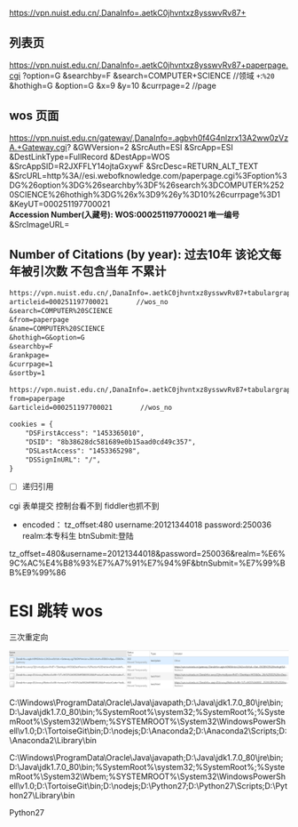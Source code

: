 https://vpn.nuist.edu.cn/,DanaInfo=.aetkC0jhvntxz8ysswvRv87+


## 列表页
https://vpn.nuist.edu.cn/,DanaInfo=.aetkC0jhvntxz8ysswvRv87+paperpage.cgi
?option=G
&searchby=F
&search=COMPUTER+SCIENCE    //领域 `+`:`%20`
&hothigh=G
&option=G
&x=9
&y=10
&currpage=2 //page

## wos 页面
https://vpn.nuist.edu.cn/gateway/,DanaInfo=.agbvh0f4G4nlzrx13A2ww0zVzA.+Gateway.cgi?
&GWVersion=2
&SrcAuth=ESI
&SrcApp=ESI
&DestLinkType=FullRecord
&DestApp=WOS
&SrcAppSID=R2JXFFLY14ojtaGxywF
&SrcDesc=RETURN_ALT_TEXT
&SrcURL=http%3A//esi.webofknowledge.com/paperpage.cgi%3Foption%3DG%26option%3DG%26searchby%3DF%26search%3DCOMPUTER%2520SCIENCE%26hothigh%3DG%26x%3D9%26y%3D10%26currpage%3D1
&KeyUT=000251197700021  
**Accession Number(入藏号): WOS:000251197700021 唯一编号**
&SrcImageURL=


## Number of Citations (by year): 过去10年 该论文每年被引次数 不包含当年 不累计
```
https://vpn.nuist.edu.cn/,DanaInfo=.aetkC0jhvntxz8ysswvRv87+tabulargraphdata.cgi?
articleid=000251197700021       //wos_no
&search=COMPUTER%20SCIENCE
&from=paperpage
&name=COMPUTER%20SCIENCE
&hothigh=G&option=G
&searchby=F
&rankpage=
&currpage=1
&sortby=1
```

```
https://vpn.nuist.edu.cn/,DanaInfo=.aetkC0jhvntxz8ysswvRv87+tabulargraphdata.cgi?
from=paperpage
&articleid=000251197700021       //wos_no
```

```
cookies = {
    "DSFirstAccess": "1453365010",
    "DSID": "8b38628dc581689e0b15aad0cd49c357",
    "DSLastAccess": "1453365298",
    "DSSignInURL": "/",
}
```

- [ ] 递归引用

cgi
表单提交
控制台看不到
fiddler也抓不到

- encoded：
tz_offset:480
username:20121344018
password:250036
realm:本专科生
btnSubmit:登陆

tz_offset=480&username=20121344018&password=250036&realm=%E6%9C%AC%E4%B8%93%E7%A7%91%E7%94%9F&btnSubmit=%E7%99%BB%E9%99%86


#  ESI 跳转 wos
三次重定向

![三次重定向](./imgs/redirect.png)

C:\Windows\ProgramData\Oracle\Java\javapath;D:\Java\jdk1.7.0_80\jre\bin;D:\Java\jdk1.7.0_80\bin;%SystemRoot%\system32;%SystemRoot%;%SystemRoot%\System32\Wbem;%SYSTEMROOT%\System32\WindowsPowerShell\v1.0\;D:\TortoiseGit\bin;D:\nodejs\;D:\Anaconda2;D:\Anaconda2\Scripts;D:\Anaconda2\Library\bin

C:\Windows\ProgramData\Oracle\Java\javapath;D:\Java\jdk1.7.0_80\jre\bin;D:\Java\jdk1.7.0_80\bin;%SystemRoot%\system32;%SystemRoot%;%SystemRoot%\System32\Wbem;%SYSTEMROOT%\System32\WindowsPowerShell\v1.0\;D:\TortoiseGit\bin;D:\nodejs\;D:\Python27;D:\Python27\Scripts;D:\Python27\Library\bin

Python27

